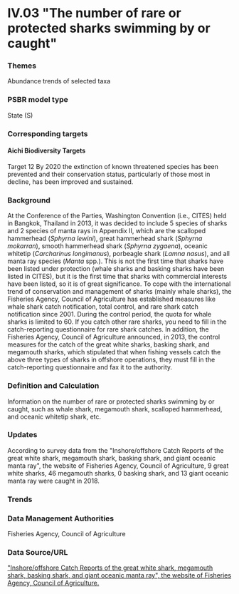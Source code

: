 # IV.03 "The number of rare or protected sharks swimming by or caught"

<script type="text/javascript" src="http://cdn.mathjax.org/mathjax/latest/MathJax.js?config=TeX-AMS-MML_HTMLorMML"></script>

### Themes
Abundance trends of selected taxa
### PSBR model type
State (S)
### Corresponding targets
#### Aichi Biodiversity Targets
Target 12 By 2020 the extinction of known threatened species has been prevented and their conservation status, particularly of those most in decline, has been improved and sustained.
### Background
At the Conference of the Parties, Washington Convention (i.e., CITES) held in Bangkok, Thailand in 2013, it was decided to include 5 species of sharks and 2 species of manta rays in Appendix II, which are the scalloped hammerhead (*Sphyrna lewini*), great hammerhead shark (*Sphyrna mokarran*), smooth hammerhead shark (*Sphyrna zygaena*), oceanic whitetip (*Carcharinus longimanus*), porbeagle shark (*Lamna nasus*), and all manta ray species (*Manta* spp.). This is not the first time that sharks have been listed under protection (whale sharks and basking sharks have been listed in CITES), but it is the first time that sharks with commercial interests have been listed, so it is of great significance. To cope with the international trend of conservation and management of sharks (mainly whale sharks), the Fisheries Agency, Council of Agriculture has established measures like whale shark catch notification, total control, and rare shark catch notification since 2001. During the control period, the quota for whale sharks is limited to 60. If you catch other rare sharks, you need to fill in the catch-reporting questionnaire for rare shark catches. In addition, the Fisheries Agency, Council of Agriculture announced, in 2013, the control measures for the catch of the great white sharks, basking shark, and megamouth sharks, which stipulated that when fishing vessels catch the above three types of sharks in offshore operations, they must fill in the catch-reporting questionnaire and fax it to the authority.
### Definition and Calculation
Information on the number of rare or protected sharks swimming by or caught, such as whale shark, megamouth shark, scalloped hammerhead, and oceanic whitetip shark, etc.
### Updates
According to survey data from the "Inshore/offshore Catch Reports of the great white shark, megamouth shark, basking shark, and giant oceanic manta ray", the website of Fisheries Agency, Council of Agriculture, 9 great white sharks, 46 megamouth sharks, 0 basking shark, and 13 giant oceanic manta ray were caught in 2018.
### Trends
### Data Management Authorities
Fisheries Agency, Council of Agriculture
### Data Source/URL
["Inshore/offshore Catch Reports of the great white shark, megamouth shark, basking shark, and giant oceanic manta ray", the website of Fisheries Agency, Council of Agriculture.](https://www.fa.gov.tw/cht/ResourceSharksAndManta/index.aspx)